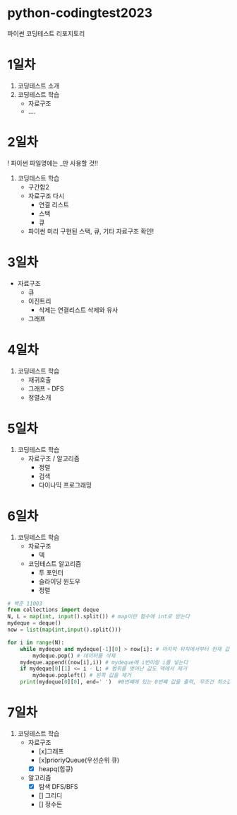 # python-codingtest2023
파이썬 코딩테스트 리포지토리



# 1일차
1. 코딩테스트 소개
2. 코딩테스트 학습
    - 자료구조
    - ....


# 2일차
! 파이썬 파일명에는 _만 사용할 것!!
1. 코딩테스트 학습
    - 구간합2
    - 자료구조 다시
        - 연결 리스트
        - 스택
        - 큐
    - 파이썬 미리 구현된 스택, 큐, 기타 자료구조 확인!

# 3일차
- 자료구조
    - 큐
    - 이진트리
        - 삭제는 연결리스트 삭제와 유사
    - 그래프


# 4일차
1. 코딩테스트 학습
    - 재귀호출
    - 그래프 - DFS
    - 정렬소개

# 5일차
1. 코딩테스트 학습
    - 자료구조 / 알고리즘
        - 정렬
        - 검색
        - 다이나믹 프로그래밍

# 6일차
1. 코딩테스트 학습
    - 자료구조
        - 덱
    - 코딩테스트 알고리즘
        - 투 포인터
        - 슬라이딩 윈도우
        - 정렬
```python
# 백준 11003
from collections import deque
N, L = map(int, input().split()) # map이란 함수에 int로 받는다
mydeque = deque()
now = list(map(int,input().split()))

for i in range(N):
    while mydeque and mydeque[-1][0] > now[i]: # 마지막 위치에서부터 현재 값보다 큰 값은 덱에서 제거  
        mydeque.pop() # 데이터를 삭제
    mydeque.append((now[i],i)) # mydeque에 i번이랑 i를 넣는다
    if mydeque[0][1] <= i - L: # 범위를 벗어난 값도 덱에서 제거
        mydeque.popleft() # 왼쪽 값을 제거
    print(mydeque[0][0], end=' ')  #0번쨰에 있는 0번쨰 값을 출력, 무조건 최소값(min과 동일)
```

# 7일차
1. 코딩테스트 학습
    - 자료구조
        - [x]그래프
        - [x]prioriyQueue(우선순위 큐)
        - [x] heapq(힙큐)
    - 알고리즘
        - [x] 탐색 DFS/BFS
        - [] 그리디
        - [] 정수돈